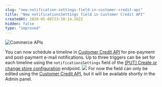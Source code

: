 ```yaml
---
slug: "new-notification-settings-field-in-customer-credit-api"
title: "New notificationsSettings field in Customer Credit API"
createdAt: 2020-05-06T23:10:14.202Z
hidden: false
type: "improved"
---
```


![Commerce APIs](https://cdn.jsdelivr.net/gh/vtexdocs/dev-portal-content@main/images/new-notification-settings-field-in-customer-credit-api-0.png)

You can now schedule a timeline in [Customer Credit API](https://developers.vtex.com/reference/customer-credit-api-overview) for pre-payment and post-payment e-mail notifications. Up to three triggers can be set for each timeline using the `notificationsSettings` field of the [\[PUT\] Create or change store configuration](https://developers.vtex.com/reference/store-configuration#createorchangestoreconfiguration) endpoint.
![](https://cdn.jsdelivr.net/gh/vtexdocs/dev-portal-content@main/images/new-notification-settings-field-in-customer-credit-api-1.png)
For now the field can only be edited using the [Customer Credit API](https://developers.vtex.com/reference/customer-credit-api-overview), but it will be available shortly in the Admin panel.

